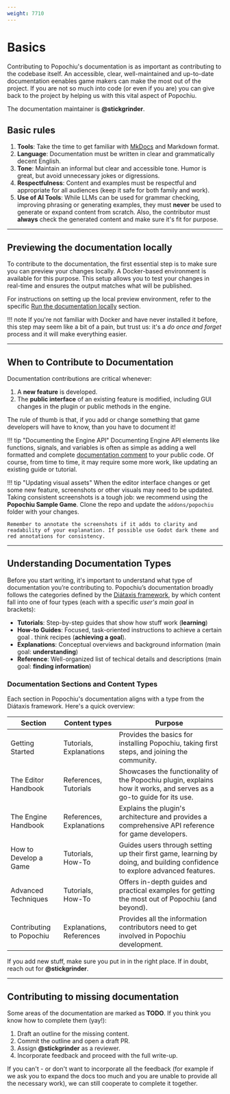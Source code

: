 ```yaml
---
weight: 7710
---
```


# Basics

Contributing to Popochiu's documentation is as important as contributing to the codebase itself. An accessible, clear, well-maintained and up-to-date documentation eenables game makers can make the most out of the project. If you are not so much into code (or even if you are) you can give back to the project by helping us with this vital aspect of Popochiu.

The documentation maintainer is **@stickgrinder**.

## Basic rules

1. **Tools**: Take the time to get familiar with [MkDocs](https://www.mkdocs.org/) and Markdown format.
2. **Language**: Documentation must be written in clear and grammatically decent English.
3. **Tone**: Maintain an informal but clear and accessible tone. Humor is great, but avoid unnecessary jokes or digressions.
4. **Respectfulness**: Content and examples must be respectful and appropriate for all audiences (keep it safe for both family and work).
5. **Use of AI Tools**: While LLMs can be used for grammar checking, improving phrasing or generating examples, they must **never** be used to generate or expand content from scratch. Also, the contributor must **always** check the generated content and make sure it's fit for purpose.

---

## Previewing the documentation locally

To contribute to the documentation, the first essential step is to make sure you can preview your changes locally. A Docker-based environment is available for this purpose. This setup allows you to test your changes in real-time and ensures the output matches what will be published.

For instructions on setting up the local preview environment, refer to the specific [Run the documentation locally](../../toolchain-and-dependencies#run-the-documentation-locally) section.

!!! note
    If you're not familiar with Docker and have never installed it before, this step may seem like a bit of a pain, but trust us: it's a _do once and forget_ process and it will make everything easier.

---

## When to Contribute to Documentation

Documentation contributions are critical whenever:

1. A **new feature** is developed.
2. The **public interface** of an existing feature is modified, including GUI changes in the plugin or public methods in the engine.

The rule of thumb is that, if you add or change something that game developers will have to know, than you have to document it!

!!! tip "Documenting the Engine API"
    Documenting Engine API elements like functions, signals, and variables is often as simple as adding a well formatted and complete [documentation comment](../../conventions/comments) to your public code. Of course, from time to time, it may require some more work, like updating an existing guide or tutorial.

!!! tip "Updating visual assets"
    When the editor interface changes or get some new feature, screenshots or other visuals may need to be updated.  
    Taking consistent screenshots is a tough job: we recommend using the **Popochiu Sample Game**. Clone the repo and update the `addons/popochiu` folder with your changes.

    Remember to annotate the screenshots if it adds to clarity and readability of your explanation. If possible use Godot dark theme and red annotations for consistency.

---

## Understanding Documentation Types

Before you start writing, it's important to understand what type of documentation you’re contributing to. Popochiu’s documentation broadly follows the categories defined by the [Diátaxis framework](https://diataxis.fr/), by which content fall into one of four types (each with a specific _user's main goal_ in brackets):

- **Tutorials**: Step-by-step guides that show how stuff work (**learning**)
- **How-to Guides**: Focused, task-oriented instructions to achieve a certain goal . think recipes (**achieving a goal**).  
- **Explanations**: Conceptual overviews and background information (main goal: **understanding**)
- **Reference**: Well-organized list of techical details and descriptions (main goal: **finding information**)

### Documentation Sections and Content Types

Each section in Popochiu's documentation aligns with a type from the Diátaxis framework. Here's a quick overview:

| **Section**              | **Content types**        | **Purpose**                                                                                                               |
|--------------------------|--------------------------|---------------------------------------------------------------------------------------------------------------------------|
| Getting Started          | Tutorials, Explanations  | Provides the basics for installing Popochiu, taking first steps, and joining the community.                               |
| The Editor Handbook      | References, Tutorials    | Showcases the functionality of the Popochiu plugin, explains how it works, and serves as a go-to guide for its use.       |
| The Engine Handbook      | References, Explanations | Explains the plugin's architecture and provides a comprehensive API reference for game developers.                        |
| How to Develop a Game    | Tutorials, How-To        | Guides users through setting up their first game, learning by doing, and building confidence to explore advanced features. |
| Advanced Techniques      | Tutorials, How-To        | Offers in-depth guides and practical examples for getting the most out of Popochiu (and beyond).                          |
| Contributing to Popochiu | Explanations, References | Provides all the information contributors need to get involved in Popochiu development.                                    |

If you add new stuff, make sure you put in in the right place. If in doubt, reach out for **@stickgrinder**.

---

## Contributing to missing documentation

Some areas of the documentation are marked as **TODO**. If you think you know how to complete them (yay!):

1. Draft an outline for the missing content.
2. Commit the outline and open a draft PR.
3. Assign **@stickgrinder** as a reviewer.
4. Incorporate feedback and proceed with the full write-up.

If you can't - or don't want to incorporate all the feedback (for example if we ask you to expand the docs too much and you are unable to provide all the necessary work), we can still cooperate to complete it together.
